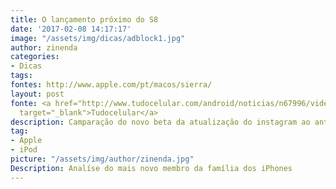 ```yaml
---
title: O lançamento próximo do S8
date: '2017-02-08 14:17:17'
image: "/assets/img/dicas/adblock1.jpg"
author: zinenda
categories:
- Dicas
tags: 
fontes: http://www.apple.com/pt/macos/sierra/
layout: post
fonte: <a href="http://www.tudocelular.com/android/noticias/n67996/videochamadas-no-android-via-booyah-app.html"
  target="_blank">Tudocelular</a>
description: Camparação do novo beta da atualização do instagram ao antigo beta
tag:
- Apple
- iPod
picture: "/assets/img/author/zinenda.jpg"
Description: Analíse do mais novo membro da família dos iPhones
---
```

